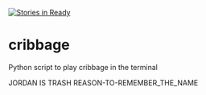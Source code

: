 [![Stories in Ready](https://badge.waffle.io/jordanmcgowan/cribbage.png?label=ready&title=Ready)](https://waffle.io/jordanmcgowan/cribbage)
# cribbage
Python script to play cribbage in the terminal

JORDAN IS TRASH
REASON-TO-REMEMBER_THE_NAME
